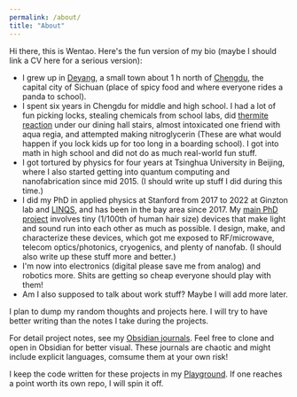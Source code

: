 ```yaml
---
permalink: /about/
title: "About"
---
```


Hi there, this is Wentao. Here's the fun version of my bio (maybe I should link a CV here for a serious version):
- I grew up in [Deyang](https://en.wikipedia.org/wiki/Deyang), a small town about 1 h north of [Chengdu](https://en.wikipedia.org/wiki/Chengdu), the capital city of Sichuan (place of spicy food and where everyone rides a panda to school).
- I spent six years in Chengdu for middle and high school. I had a lot of fun picking locks, stealing chemicals from school labs, did [thermite reaction](https://www.youtube.com/watch?v=1N50IjDB5Sk&ab_channel=RMSCVideo) under our dining hall stairs, almost intoxicated one friend with aqua regia, and attempted making nitroglycerin (These are what would happen if you lock kids up for too long in a boarding school). I got into math in high school and did not do as much real-world fun stuff.
- I got tortured by physics for four years at Tsinghua University in Beijing, where I also started getting into quantum computing and nanofabrication since mid 2015. (I should write up stuff I did during this time.)
- I did my PhD in applied physics at Stanford from 2017 to 2022 at Ginzton lab and [LINQS](https://linqs.stanford.edu/), and has been in the bay area since 2017. My [main PhD project](https://purl.stanford.edu/mx877vv9870) involves tiny (1/100th of human hair size) devices that make light and sound run into each other as much as possible. I design, make, and characterize these devices, which got me exposed to RF/microwave, telecom optics/photonics, cryogenics, and plenty of nanofab. (I should also write up these stuff more and better.)
- I'm now into electronics (digital please save me from analog) and robotics more. Shits are getting so cheap everyone should play with them!
- Am I also supposed to talk about work stuff? Maybe I will add more later.

I plan to dump my random thoughts and projects here. I will try to have better writing than the notes I take during the projects.

For detail project notes, see my [Obsidian journals](https://github.com/jwt625/Obsidian-Journals). Feel free to clone and open in Obsidian for better visual. These journals are chaotic and might include explicit languages, comsume them at your own risk!

I keep the code written for these projects in my [Playground](https://github.com/jwt625/PlayGround). If one reaches a point worth its own repo, I will spin it off.

